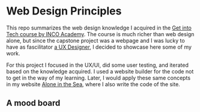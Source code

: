 # Web Design Principles
This repo summarizes the web design knowledge I acquired in the [Get into Tech course by INCO Academy](https://www.inco.org.au/get-into-tech). The course is much richer than web design alone, but since the capstone project was a webpage and I was lucky to have as fascilitator [a UX Designer](https://www.linkedin.com/in/natalia-bornay/), I decided to showcase here some of my work.

For this project I focused in the UX/UI, did some user testing, and iterated based on the knowledge acquired. I used a website builder for the code not to get in the way of my learning. Later, I would apply these same concepts in my website [Alone in the Sea](https://aloneinthesea.com/), where I also write the code of the site.

## A mood board

